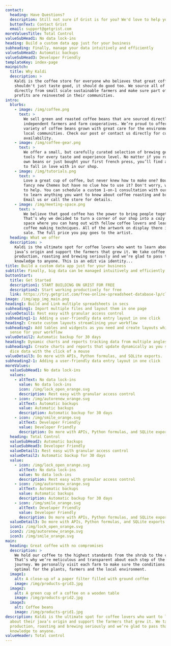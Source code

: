 ```yaml
---
contact:
  heading: Have Questions?
  description: Still not sure if Grist is for you? We'd love to help you figure it out.
  buttonText: Contact Grist
  email: support@getgrist.com
moreValuesTitle: Total Control
valueSubHead1: No data lock-ins
heading: Build a custom data app just for your business
subheading: Finally, manage your data intuitively and efficiently
valueSubHead2: Automatic backups
valueSubHead3: Developer Friendly
templateKey: index-page
mainpitch:
  title: Why Kaldi
  description: >
    Kaldi is the coffee store for everyone who believes that great coffee
    shouldn't just taste good, it should do good too. We source all of our beans
    directly from small scale sustainable farmers and make sure part of the
    profits are reinvested in their communities.
intro:
  blurbs:
    - image: /img/coffee.png
      text: >
        We sell green and roasted coffee beans that are sourced directly from
        independent farmers and farm cooperatives. We’re proud to offer a
        variety of coffee beans grown with great care for the environment and
        local communities. Check our post or contact us directly for current
        availability.
    - image: /img/coffee-gear.png
      text: >
        We offer a small, but carefully curated selection of brewing gear and
        tools for every taste and experience level. No matter if you roast your
        own beans or just bought your first french press, you’ll find a gadget
        to fall in love with in our shop.
    - image: /img/tutorials.png
      text: >
        Love a great cup of coffee, but never knew how to make one? Bought a
        fancy new Chemex but have no clue how to use it? Don't worry, we’re here
        to help. You can schedule a custom 1-on-1 consultation with our baristas
        to learn anything you want to know about coffee roasting and brewing.
        Email us or call the store for details.
    - image: /img/meeting-space.png
      text: >
        We believe that good coffee has the power to bring people together.
        That’s why we decided to turn a corner of our shop into a cozy meeting
        space where you can hang out with fellow coffee lovers and learn about
        coffee making techniques. All of the artwork on display there is for
        sale. The full price you pay goes to the artist.
  heading: What we offer
  description: >
    Kaldi is the ultimate spot for coffee lovers who want to learn about their
    java’s origin and support the farmers that grew it. We take coffee
    production, roasting and brewing seriously and we’re glad to pass that
    knowledge to anyone. This is an edit via identity...
title: Build a custom data app just for your business
subtitle: Finally, big data can be managed intuitively and efficiently
buttonStart:
  title: Get Started
  description1: START BUILDING ON GRIST FOR FREE
  description2: Start working productively for free
  link: https://try.getgrist.com/free-online-spreadsheet-database-lp/clkg/https/docs.getgrist.com/
image: /img/app_img_main.png
heading1: Build and Link multiple spreadsheets in secs
subheading1: Import multiple files and layout them in one page
valueDetail1: Rest easy with granular access control
subheading1-1: Adding a user-friendly data entry layout in one click
heading2: Create custom layouts streamlining your workflow
subheading2: Add tables and widgests as you need and create layouts which makes
  sense for your workflow
valueDetail2: Automatic backup for 30 days
heading3: Dynamic charts and reports tracking data from multiple angles
subheading3: Create charts and reports that update dynamically as you slice and
  dice data with the click of a mouse
valueDetail3: Do more with APIs, Python formulas, and SQLite exports.
subheading2-1: Adding a user-friendly data entry layout in one click
moreValues:
  valueSubHead1: No data lock-ins
  values:
    - altText: No data lock-ins
      value: No data lock-ins
      icon: /img/lock_open_orange.svg
      description: Rest easy with granular access control
    - icon: /img/autorenew_orange.svg
      altText: Automatic backups
      value: Automatic backups
      description: Automatic backup for 30 days
    - icon: /img/smile_orange.svg
      altText: Developer Friendly
      value: Developer Friendly
      description: Do more with APIs, Python formulas, and SQLite exports.
  heading: Total Control
  valueSubHead2: Automatic backups
  valueSubHead3: Developer Friendly
  valueDetail1: Rest easy with granular access control
  valueDetail2: Automatic backup for 30 days
  value:
    - icon: /img/lock_open_orange.svg
      altText: No data lock-ins
      value: No data lock-ins
      description: Rest easy with granular access control
    - icon: /img/autorenew_orange.svg
      altText: Automatic backups
      value: Automatic backups
      description: Automatic backup for 30 days
    - icon: /img/smile_orange.svg
      altText: Developer Friendly
      value: Developer Friendly
      description: Do more with APIs, Python formulas, and SQLite exports.
  valueDetail3: Do more with APIs, Python formulas, and SQLite exports.
  icon1: /img/lock_open_orange.svg
  icon2: /img/autorenew_orange.svg
  icon3: /img/smile_orange.svg
main:
  heading: Great coffee with no compromises
  description: >
    We hold our coffee to the highest standards from the shrub to the cup.
    That’s why we’re meticulous and transparent about each step of the coffee’s
    journey. We personally visit each farm to make sure the conditions are
    optimal for the plants, farmers and the local environment.
  image1:
    alt: A close-up of a paper filter filled with ground coffee
    image: /img/products-grid3.jpg
  image2:
    alt: A green cup of a coffee on a wooden table
    image: /img/products-grid2.jpg
  image3:
    alt: Coffee beans
    image: /img/products-grid1.jpg
description: Kaldi is the ultimate spot for coffee lovers who want to learn
  about their java’s origin and support the farmers that grew it. We take coffee
  production, roasting and brewing seriously and we’re glad to pass that
  knowledge to anyone.
valueHeader: Total control
---
```

